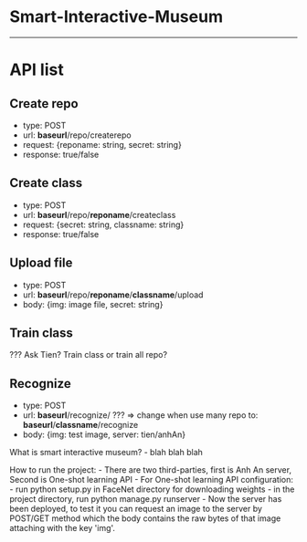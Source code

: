 # Smart-Interactive-Museum
-------------------------

# API list

## Create repo

- type: POST
- url: **baseurl**/repo/createrepo
- request: {reponame: string, secret: string}
- response: true/false
## Create class

- type: POST
- url: **baseurl**/repo/**reponame**/createclass
- request: {secret: string, classname: string}
- response: true/false
## Upload file

- type: POST
- url: **baseurl**/repo/**reponame**/**classname**/upload
- body: {img: image file, secret: string}
## Train class

??? Ask Tien? Train class or train all repo?



## Recognize

- type: POST
- url: **baseurl**/recognize/      ??? => change when use many repo to: **baseurl**/**classname**/recognize
- body: {img: test image, server: tien/anhAn}


What is smart interactive museum?
    - blah blah blah

How to run the project:
    - There are two third-parties, first is Anh An server, Second is One-shot learning API
    - For One-shot learning API configuration:
        - run python setup.py in FaceNet directory for downloading weights
        - in the project directory, run python manage.py runserver
        - Now the server has been deployed, to test it you can request an image to the server by POST/GET method which the body contains the raw bytes of that image attaching with the key 'img'.


